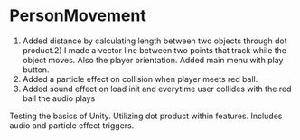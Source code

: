 # PersonMovement
1) Added distance by calculating length between two objects through dot product.2) I made a vector line between two points that track while the object moves. Also the player orientation. Added main menu with play button.
3) Added a particle effect on collision when player meets red ball.
4) Added sound effect on load init and everytime user collides with the red ball the audio plays

Testing the basics of Unity. Utilizing dot product within features. Includes audio and particle effect triggers.
